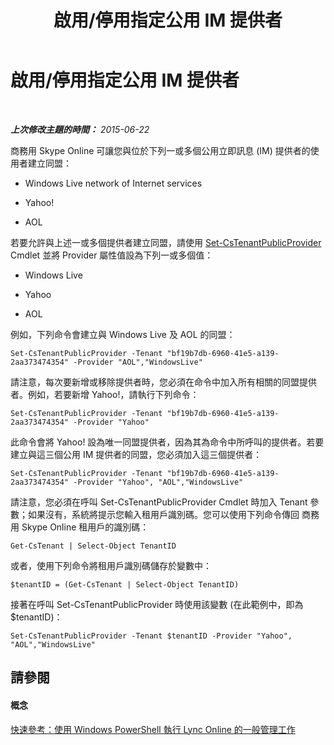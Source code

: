﻿---
title: 啟用/停用指定公用 IM 提供者
TOCTitle: 啟用/停用指定公用 IM 提供者
ms:assetid: 9d3e2607-01c0-4ae9-accc-39f03ce253bb
ms:mtpsurl: https://technet.microsoft.com/zh-tw/library/Dn362825(v=OCS.15)
ms:contentKeyID: 56269129
ms.date: 08/24/2015
mtps_version: v=OCS.15
ms.translationtype: HT
---

# 啟用/停用指定公用 IM 提供者

 

_**上次修改主題的時間：** 2015-06-22_

商務用 Skype Online 可讓您與位於下列一或多個公用立即訊息 (IM) 提供者的使用者建立同盟：

  - Windows Live network of Internet services

  - Yahoo\!

  - AOL

若要允許與上述一或多個提供者建立同盟，請使用 [Set-CsTenantPublicProvider](set-cstenantpublicprovider.md) Cmdlet 並將 Provider 屬性值設為下列一或多個值：

  - Windows Live

  - Yahoo

  - AOL

例如，下列命令會建立與 Windows Live 及 AOL 的同盟：

    Set-CsTenantPublicProvider -Tenant "bf19b7db-6960-41e5-a139-2aa373474354" -Provider "AOL","WindowsLive"

請注意，每次要新增或移除提供者時，您必須在命令中加入所有相關的同盟提供者。例如，若要新增 Yahoo\!，請執行下列命令：

    Set-CsTenantPublicProvider -Tenant "bf19b7db-6960-41e5-a139-2aa373474354" -Provider "Yahoo"

此命令會將 Yahoo\! 設為唯一同盟提供者，因為其為命令中所呼叫的提供者。若要建立與這三個公用 IM 提供者的同盟，您必須加入這三個提供者：

    Set-CsTenantPublicProvider -Tenant "bf19b7db-6960-41e5-a139-2aa373474354" -Provider "Yahoo", "AOL","WindowsLive"

請注意，您必須在呼叫 Set-CsTenantPublicProvider Cmdlet 時加入 Tenant 參數；如果沒有，系統將提示您輸入租用戶識別碼。您可以使用下列命令傳回 商務用 Skype Online 租用戶的識別碼：

    Get-CsTenant | Select-Object TenantID

或者，使用下列命令將租用戶識別碼儲存於變數中：

    $tenantID = (Get-CsTenant | Select-Object TenantID)

接著在呼叫 Set-CsTenantPublicProvider 時使用該變數 (在此範例中，即為 $tenantID)：

    Set-CsTenantPublicProvider -Tenant $tenantID -Provider "Yahoo", "AOL","WindowsLive"

## 請參閱

#### 概念

[快速參考：使用 Windows PowerShell 執行 Lync Online 的一般管理工作](quick-reference-using-windows-powershell-to-do-common-skype-for-business-online-management-tasks.md)

